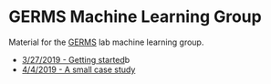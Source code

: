 # GERMS Machine Learning Group

Material for the [GERMS](http://germslab.org/) lab machine learning group.

* [3/27/2019 - Getting started](https://nbviewer.jupyter.org/github/pommevilla/germs.ml/blob/master/notebooks/3272019.ipyn)b
* [4/4/2019 - A small case study](https://nbviewer.jupyter.org/github/pommevilla/germs.ml/blob/master/notebooks/04032019.ipynb)
